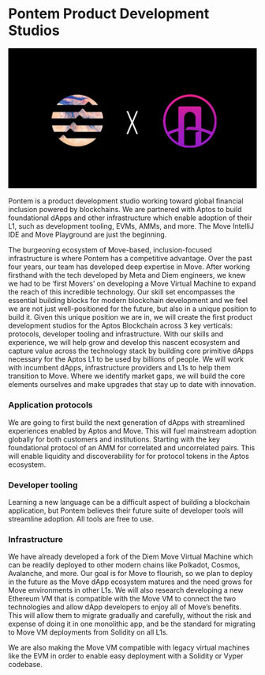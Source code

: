 # Pontem Product Development Studios

![Pontem x Aptos](/assets/pontem-x-aptos.png "Pontem x Aptos")

Pontem is a product development studio working toward global financial inclusion powered by blockchains. We are partnered with Aptos to build foundational dApps and other infrastructure which enable adoption of their L1, such as development tooling, EVMs, AMMs, and more. The Move IntelliJ IDE and Move Playground are just the beginning.

The burgeoning ecosystem of Move-based, inclusion-focused infrastructure is where Pontem has a competitive advantage. Over the past four years, our team has developed deep expertise in Move. After working firsthand with the tech developed by Meta and Diem engineers, we knew we had to be ‘first Movers’ on developing a Move Virtual Machine to expand the reach of this incredible technology. Our skill set encompasses the essential building blocks for modern blockchain development and we feel we are not just well-positioned for the future, but also in a unique position to build it. Given this unique position we are in, we will create the first product development studios for the Aptos Blockchain across 3 key verticals: protocols, developer tooling and infrastructure. With our skills and experience, we will help grow and develop this nascent ecosystem and capture value across the technology stack by building core primitive dApps necessary for the Aptos L1 to be used by billions of people. We will work with incumbent dApps, infrastructure providers and L1s to help them transition to Move. Where we identify market gaps, we will build the core elements ourselves and make upgrades that stay up to date with innovation.

### Application protocols

We are going to first build the next generation of dApps with streamlined experiences enabled by Aptos and Move. This will fuel mainstream adoption globally for both customers and institutions. Starting with the key foundational protocol of an AMM for correlated and uncorrelated pairs. This will enable liquidity and discoverability for for protocol tokens in the Aptos ecosystem.

### Developer tooling

Learning a new language can be a difficult aspect of building a blockchain application, but Pontem believes their future suite of developer tools will streamline adoption. All tools are free to use.

### Infrastructure

We have already developed a fork of the Diem Move Virtual Machine which can be readily deployed to other modern chains like Polkadot, Cosmos, Avalanche, and more. Our goal is for Move to flourish, so we plan to deploy in the future as the Move dApp ecosystem matures and the need grows for Move environments in other L1s. We will also research developing a new Ethereum VM that is compatible with the Move VM to connect the two technologies and allow dApp developers to enjoy all of Move’s benefits. This will allow them to migrate gradually and carefully, without the risk and expense of doing it in one monolithic app, and be the standard for migrating to Move VM deployments from Solidity on all L1s.

We are also making the Move VM compatible with legacy virtual machines like the EVM in order to enable easy deployment with a Solidity or Vyper codebase.
